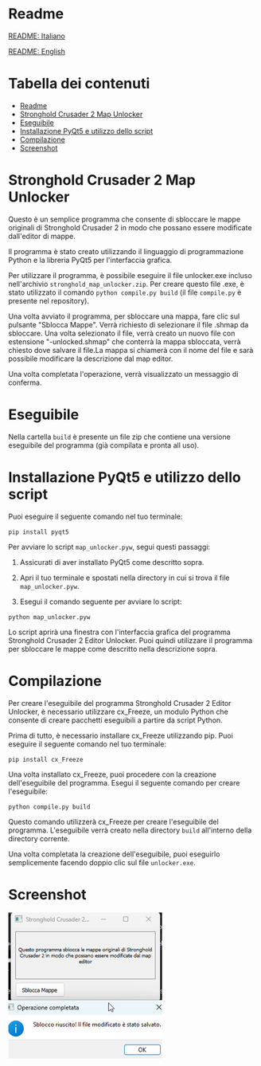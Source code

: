 # Readme
[README: Italiano](./README_IT.md)

[README: English](./README.md)

# Tabella dei contenuti

- [Readme](#readme)
- [Stronghold Crusader 2 Map Unlocker](#stronghold-crusader-2-map-unlocker)
- [Eseguibile](#eseguibile)
- [Installazione PyQt5 e utilizzo dello script](#installazione-pyqt5-e-utilizzo-dello-script)
- [Compilazione](#compilazione)
- [Screenshot](#screenshot)

# Stronghold Crusader 2 Map Unlocker

Questo è un semplice programma che consente di sbloccare le mappe originali di Stronghold Crusader 2 in modo che possano essere modificate dall'editor di mappe.

Il programma è stato creato utilizzando il linguaggio di programmazione Python e la libreria PyQt5 per l'interfaccia grafica.

Per utilizzare il programma, è possibile eseguire il file unlocker.exe incluso nell'archivio `stronghold_map_unlocker.zip`. Per creare questo file .exe, è stato utilizzato il comando `python compile.py build` (il file `compile.py` è presente nel repository).

Una volta avviato il programma, per sbloccare una mappa, fare clic sul pulsante "Sblocca Mappe". Verrà richiesto di selezionare il file .shmap da sbloccare. Una volta selezionato il file, verrà creato un nuovo file con estensione "-unlocked.shmap" che conterrà la mappa sbloccata, verrà chiesto dove salvare il file.La mappa si chiamerà con il nome del file e sarà possibile modificare la descrizione dal map editor.

Una volta completata l'operazione, verrà visualizzato un messaggio di conferma.

# Eseguibile

Nella cartella `build` è presente un file zip che contiene una versione eseguibile del programma (già compilata e pronta all uso).

# Installazione PyQt5 e utilizzo dello script
Puoi eseguire il seguente comando nel tuo terminale:

```
pip install pyqt5
```

Per avviare lo script `map_unlocker.pyw`, segui questi passaggi:

1. Assicurati di aver installato PyQt5 come descritto sopra.

2. Apri il tuo terminale e spostati nella directory in cui si trova il file `map_unlocker.pyw`.

3. Esegui il comando seguente per avviare lo script:

```
python map_unlocker.pyw
```

Lo script aprirà una finestra con l'interfaccia grafica del programma Stronghold Crusader 2 Editor Unlocker. Puoi quindi utilizzare il programma per sbloccare le mappe come descritto nella descrizione sopra.

# Compilazione
Per creare l'eseguibile del programma Stronghold Crusader 2 Editor Unlocker, è necessario utilizzare cx_Freeze, un modulo Python che consente di creare pacchetti eseguibili a partire da script Python.

Prima di tutto, è necessario installare cx_Freeze utilizzando pip. Puoi eseguire il seguente comando nel tuo terminale:

```
pip install cx_Freeze
```

Una volta installato cx_Freeze, puoi procedere con la creazione dell'eseguibile del programma.
Esegui il seguente comando per creare l'eseguibile:

```
python compile.py build
```

Questo comando utilizzerà cx_Freeze per creare l'eseguibile del programma. L'eseguibile verrà creato nella directory `build` all'interno della directory corrente.

Una volta completata la creazione dell'eseguibile, puoi eseguirlo semplicemente facendo doppio clic sul file `unlocker.exe`.

# Screenshot

![SC2 Map Unlocker](https://github.com/nemmusu/sc2-map-unlocker/blob/main/screenshots/interface_example.png)


